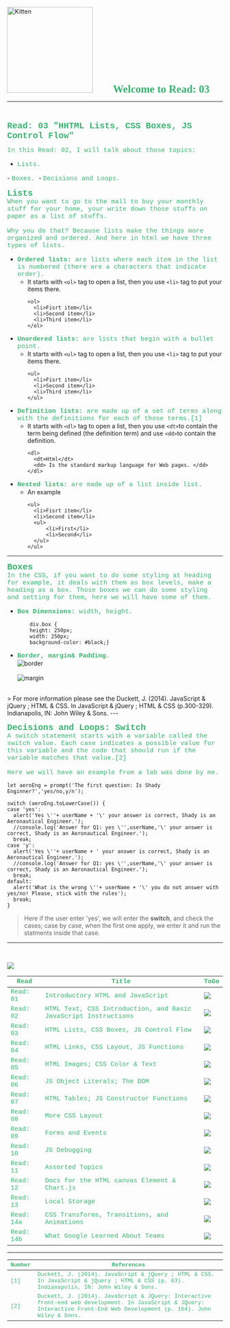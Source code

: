 <img src="https://asac.ltuc.com/wp-content/themes/asac/images/logo.png" alt="Kitten"
	title="LTUC-Abdul Aziz Al Ghurair School of Advanced Computing" width="200" />  &nbsp;&nbsp;&nbsp;&nbsp;&nbsp;&nbsp;&nbsp;&nbsp;&nbsp;&nbsp; <span style="font-family:Papyrus; font-size:25px;color:rgb(60, 179, 113)">**Welcome to Read: 03**</span>

---
<br>

<span style="font-family:Courier New; font-size:20px;color:rgb(60, 179, 113)"> **Read: 03 "HHTML Lists, CSS Boxes, JS Control Flow"** </span>

<span style="font-family:Courier New; font-size:15px;color:rgb(60, 179, 113)">In this Read: 02, I will talk about those topics: 
</span>
- <span style="font-family:Courier New; font-size:15px;color:rgb(60, 179, 113)">Lists.
</span> 
- <span style="font-family:Courier New; font-size:15px;color:rgb(60, 179, 113)"> Boxes. 
</span>
- <span style="font-family:Courier New; font-size:15px;color:rgb(60, 179, 113)">Decisions and Loops. 
</span> 
<br>

<span style="font-family:Courier New; font-size:20px;color:rgb(60, 179, 113)">**Lists**<br> </span>
<span style="font-family:Courier New; font-size:15px;color:rgb(60, 179, 113)"> When you want to go to the mall to buy your monthly stuff for your home, your write down those stuffs on paper as a list of stuffs.<br><br>
Why you do that? Because lists make the things more organized and ordered. And here in html we have three types of lists.<br></span>

- <span style="font-family:Courier New; font-size:15px;color:rgb(60, 179, 113)">**Ordered lists:** are lists where each item in the list is
numbered (there are a characters that indicate order).<br></span> 
    - It starts with `<ol>` tag to open a list, then you use `<li>` tag to put your items there.
      ```
      <ol>
        <li>Fisrt item</li>
        <li>Second item</li>
        <li>Third item</li>
      </ol>
       ```
- <span style="font-family:Courier New; font-size:15px;color:rgb(60, 179, 113)">**Unordered lists:** are lists that begin with a bullet point.<br></span> 
    - It starts with `<ul>` tag to open a list, then you use `<li>` tag to put your items there.
      ```
      <ul>
        <li>Fisrt item</li>
        <li>Second item</li>
        <li>Third item</li>
      </ul>
       ```
- <span style="font-family:Courier New; font-size:15px;color:rgb(60, 179, 113)">**Definition lists:** are made up of a set of terms along with the definitions for each of those terms.[1]<br></span> 
    - It starts with `<dl>` tag to open a list, then you use `<dt>`to contain the term being defined (the definition term) and use `<dd>`to contain the definition.
      ```
      <dl>
        <dt>Html</dt>
        <dd> Is the standard markup language for Web pages. </dd>
      </dl>
       ```
- <span style="font-family:Courier New; font-size:15px;color:rgb(60, 179, 113)">**Nested lists:** are made up of a list inside list.<br></span>
    - An example
      ```
      <ul>
        <li>Fisrt item</li>
        <li>Second item</li>
        <ul>
            <li>First</li>
            <li>Second</li>
        </ul>
      </ul>
       ```
---
<span style="font-family:Courier New; font-size:20px;color:rgb(60, 179, 113)">**Boxes** </span>
<span style="font-family:Courier New; font-size:15px;color:rgb(60, 179, 113)"><span style="font-family:Courier New; font-size:15px;color:rgb(60, 179, 113)"><br>
In the CSS, if you want to do some styling at heading for example, it deals with them as box levels, make a heading as a box. Those boxes we can do some styling and setting for them, here we will have some of them.<br></span>
- <span style="font-family:Courier New; font-size:15px;color:rgb(60, 179, 113)">**Box Dimensions:** width, height. <br></span>

    ```
        div.box {
        height: 250px;
        width: 250px;
        background-color: #black;}
    ```
- <span style="font-family:Courier New; font-size:15px;color:rgb(60, 179, 113)">**Border, margin& Padding**. <br></span>
![border](https://raw.githubusercontent.com/shadykh/reading-notes/main/Code201/assets/border.PNG)<br><br>
![margin](https://raw.githubusercontent.com/shadykh/reading-notes/main/Code201/assets/margin.PNG)
<br>
> For more information please see the Duckett, J. (2014). JavaScript &amp; jQuery ; HTML &amp; CSS. In JavaScript &amp; jQuery ; HTML &amp; CSS (p.300-329). Indianapolis, IN: John Wiley &amp; Sons.
---

<span style="font-family:Courier New; font-size:20px;color:rgb(60, 179, 113)">**Decisions and Loops: Switch**<br> </span>
<span style="font-family:Courier New; font-size:15px;color:rgb(60, 179, 113)"> A switch statement starts with a variable called the switch value. Each case indicates a possible value for this variable and the code that should run if the variable matches that value.[2]<br><br>
Here we will have an example from a lab was done by me.<br></span>

```
let aeroEng = prompt('The first question: Is Shady Enginner?','yes/no,y/n');

switch (aeroEng.toLowerCase()) {
case 'yes':
  alert('Yes \''+ userName + '\' your answer is correct, Shady is an Aeronautical Engineer.');
  //console.log('Answer for Q1: yes \'',userName,'\' your answer is correct, Shady is an Aeronautical Engineer.');
  break;
case 'y':
  alert('Yes \''+ userName + ' your answer is correct, Shady is an Aeronautical Engineer.');
  //console.log('Answer for Q1: yes \'',userName,'\' your answer is correct, Shady is an Aeronautical Engineer.');
  break;
default:
  alert('What is the wrong \''+ userName + '\' you do not answer with yes/no! Please, stick with the rules');
  break;
}
```
> Here if the user enter 'yes', we will enter the **switch**, and check the cases; case by case, when the first one apply, we enter it and run the statments inside that case.<br>

---
<br>

[<img src="assets/main.gif">](README)
<br>

| <span style="font-family:Courier New; font-size:15px;color:rgb(60, 179, 113)"> **Read** </span> |  <span style="font-family:Courier New; font-size:15px;color:rgb(60, 179, 113)"> **Title** </span>  |   <span style="font-family:Courier New; font-size:15px;color:rgb(60, 179, 113)"> **ToGo** </span>  |
| ----------- | ----------- | ----------- |
| <span style="font-family:Courier New; font-size:15px;color:rgb(60, 179, 113)"> Read: 01 </span>      | <span style="font-family:Courier New; font-size:15px;color:rgb(60, 179, 113)"> Introductory HTML and JavaScript </span>       |[<img src="assets/taphere.gif">](class-01)|
| <span style="font-family:Courier New; font-size:15px;color:rgb(60, 179, 113)"> Read: 02 </span>      | <span style="font-family:Courier New; font-size:15px;color:rgb(60, 179, 113)"> HTML Text, CSS Introduction, and Basic JavaScript Instructions </span>       |[<img src="assets/taphere.gif">](class-02)|
| <span style="font-family:Courier New; font-size:15px;color:rgb(60, 179, 113)"> Read: 03 </span>      | <span style="font-family:Courier New; font-size:15px;color:rgb(60, 179, 113)"> HTML Lists, CSS Boxes, JS Control Flow </span>       |[<img src="assets/taphere.gif">](class-03)|
| <span style="font-family:Courier New; font-size:15px;color:rgb(60, 179, 113)"> Read: 04 </span>      | <span style="font-family:Courier New; font-size:15px;color:rgb(60, 179, 113)"> HTML Links, CSS Layout, JS Functions </span>       |[<img src="assets/taphere.gif">](class-04)|
| <span style="font-family:Courier New; font-size:15px;color:rgb(60, 179, 113)"> Read: 05 </span>      | <span style="font-family:Courier New; font-size:15px;color:rgb(60, 179, 113)"> HTML Images; CSS Color & Text </span>       |[<img src="assets/taphere.gif">](class-05)|
| <span style="font-family:Courier New; font-size:15px;color:rgb(60, 179, 113)"> Read: 06 </span>      | <span style="font-family:Courier New; font-size:15px;color:rgb(60, 179, 113)"> JS Object Literals; The DOM </span>       |[<img src="assets/taphere.gif">](class-06)|
| <span style="font-family:Courier New; font-size:15px;color:rgb(60, 179, 113)"> Read: 07 </span>      | <span style="font-family:Courier New; font-size:15px;color:rgb(60, 179, 113)"> HTML Tables; JS Constructor Functions </span>       |[<img src="assets/uc.gif">](UC)|
| <span style="font-family:Courier New; font-size:15px;color:rgb(60, 179, 113)"> Read: 08 </span>      | <span style="font-family:Courier New; font-size:15px;color:rgb(60, 179, 113)"> More CSS Layout </span>       |[<img src="assets/uc.gif">](UC)|
| <span style="font-family:Courier New; font-size:15px;color:rgb(60, 179, 113)"> Read: 09 </span>      | <span style="font-family:Courier New; font-size:15px;color:rgb(60, 179, 113)"> Forms and Events </span>       |[<img src="assets/uc.gif">](UC)|
| <span style="font-family:Courier New; font-size:15px;color:rgb(60, 179, 113)"> Read: 10 </span>      | <span style="font-family:Courier New; font-size:15px;color:rgb(60, 179, 113)"> JS Debugging </span>       |[<img src="assets/uc.gif">](UC)|
| <span style="font-family:Courier New; font-size:15px;color:rgb(60, 179, 113)"> Read: 11 </span>      | <span style="font-family:Courier New; font-size:15px;color:rgb(60, 179, 113)"> Assorted Topics </span>       |[<img src="assets/uc.gif">](UC)|
| <span style="font-family:Courier New; font-size:15px;color:rgb(60, 179, 113)"> Read: 12 </span>      | <span style="font-family:Courier New; font-size:15px;color:rgb(60, 179, 113)"> Docs for the HTML canvas Element & Chart.js </span>       |[<img src="assets/uc.gif">](UC)|
| <span style="font-family:Courier New; font-size:15px;color:rgb(60, 179, 113)"> Read: 13 </span>      | <span style="font-family:Courier New; font-size:15px;color:rgb(60, 179, 113)"> Local Storage </span>       |[<img src="assets/uc.gif">](UC)|
| <span style="font-family:Courier New; font-size:15px;color:rgb(60, 179, 113)"> Read: 14a </span>      | <span style="font-family:Courier New; font-size:15px;color:rgb(60, 179, 113)"> CSS Transforms, Transitions, and Animations </span>       |[<img src="assets/uc.gif">](UC)|
| <span style="font-family:Courier New; font-size:15px;color:rgb(60, 179, 113)"> Read: 14b </span>      | <span style="font-family:Courier New; font-size:15px;color:rgb(60, 179, 113)"> What Google Learned About Teams </span>       |[<img src="assets/uc.gif">](UC)|


---

| <span style="font-family:Courier New; font-size:13px;color:rgb(60, 179, 113)"> **Number** </span> |  <span style="font-family:Courier New; font-size:13px;color:rgb(60, 179, 113)"> **References** </span>  |
| ----------- | ----------- |
| <span style="font-family:Courier New; font-size:13px;color:rgb(60, 179, 113)"> [1] </span>      | <span style="font-family:Courier New; font-size:13px;color:rgb(60, 179, 113)"> Duckett, J. (2014). JavaScript &amp; jQuery ; HTML &amp; CSS. In JavaScript &amp; jQuery ; HTML &amp; CSS (p. 63). Indianapolis, IN: John Wiley &amp; Sons. </span>       |
| <span style="font-family:Courier New; font-size:13px;color:rgb(60, 179, 113)"> [2] </span>      | <span style="font-family:Courier New; font-size:13px;color:rgb(60, 179, 113)"> Duckett, J. (2014). JavaScript &amp; JQuery: Interactive front-end web development. In JavaScript &amp; JQuery: Interactive Front-End Web Development (p. 164). John Wiley &amp; Sons. </span>       |